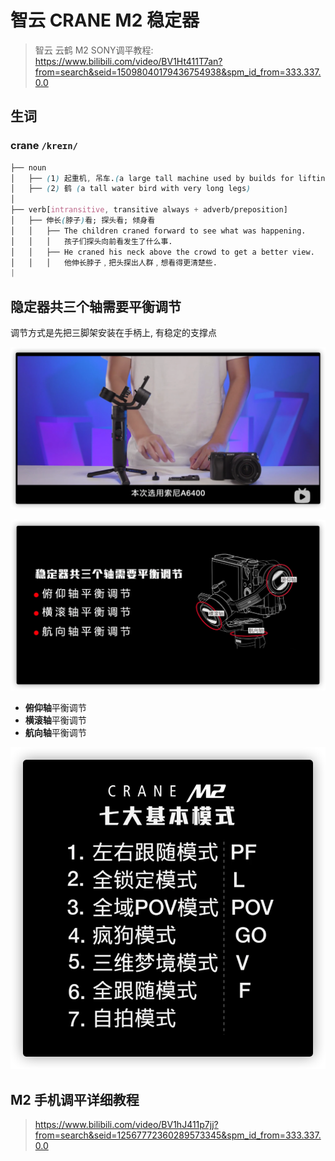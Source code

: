 # 智云 CRANE M2 稳定器

> 智云 云鹤 M2 SONY调平教程: https://www.bilibili.com/video/BV1Ht411T7an?from=search&seid=15098040179436754938&spm_id_from=333.337.0.0





## 生词

### crane `/kreɪn/`
```css
├── noun
│   ├── (1) 起重机, 吊车.(a large tall machine used by builds for lifting heavy things)
│   ├── (2) 鹤 (a tall water bird with very long legs)
│
├── verb[intransitive, transitive always + adverb/preposition]
│   ├── 伸长(脖子)看; 探头看; 倾身看
│   │   ├── The children craned forward to see what was happening.
│   │   │   孩子们探头向前看发生了什么事.
│   │   ├── He craned his neck above the crowd to get a better view.
│   │   │   他伸长脖子﹐把头探出人群﹐想看得更清楚些.
|
```




## 隐定器共三个轴需要平衡调节

调节方式是先把三脚架安装在手柄上, 有稳定的支撑点

![image-20220103204058106](readmed.assets/image-20220103204058106.png)

![image-20220109165442208](readmed.assets/image-20220109165442208.png)

- **俯仰轴**平衡调节
- **横滚轴**平衡调节
- **航向轴**平衡调节

![image-20220109165903302](readmed.assets/image-20220109165903302.png)


## M2 手机调平详细教程

> https://www.bilibili.com/video/BV1hJ411p7jj?from=search&seid=12567772360289573345&spm_id_from=333.337.0.0

